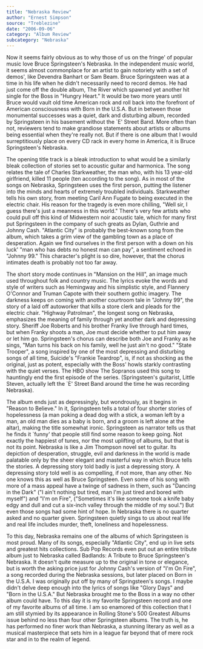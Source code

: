 ```yaml
---
title: "Nebraska Review"
author: "Ernest Simpson"
source: "Treblezine"
date: "2006-09-06"
category: "Album Review"
subcategory: "Nebraska"
---
```


Now it seems fairly obvious as to why those of us on the fringe' of popular music love Bruce Springsteen's Nebraska. In the independent music world, it seems almost commonplace for an artist to gain notoriety with a set of demos', like Devendra Banhart or Sam Beam. Bruce Springsteen was at a time in his life when he didn't necessarily need to record demos. He had just come off the double album, The River which spawned yet another hit single for the Boss in "Hungry Heart." It would be two more years until Bruce would vault old time American rock and roll back into the forefront of American consciousness with Born in the U.S.A. But in between those monumental successes was a quiet, dark and disturbing album, recorded by Springsteen in his basement without the `E' Street Band. More often than not, reviewers tend to make grandiose statements about artists or albums being essential when they're really not. But if there is one album that I would surreptitiously place on every CD rack in every home in America, it is Bruce Springsteen's Nebraska.

The opening title track is a bleak introduction to what would be a similarly bleak collection of stories set to acoustic guitar and harmonica. The song relates the tale of Charles Starkweather, the man who, with his 13 year-old girlfriend, killed 11 people (ten according to the song). As in most of the songs on Nebraska, Springsteen uses the first person, putting the listener into the minds and hearts of extremely troubled individuals. Starkweather tells his own story, from meeting Caril Ann Fugate to being executed in the electric chair. His reason for the tragedy is even more chilling, "Well sir, I guess there's just a meanness in this world." There's very few artists who could pull off this kind of Midwestern noir acoustic tale, which for many first put Springsteen in the company of such greats as Dylan, Guthrie and Johnny Cash. "Atlantic City" is probably the best-known song from the album, which takes a grim view of the gambling town as a place of desperation. Again we find ourselves in the first person with a down on his luck' "man who has debts no honest man can pay", a sentiment echoed in "Johnny 99." This character's plight is so dire, however, that the chorus intimates death is probably not too far away.

The short story mode continues in "Mansion on the Hill", an image much used throughout folk and country music. The lyrics evoke the words and style of writers such as Hemingway and his simplistic style, and Flannery O'Connor and Truman Capote with their southern gothic imagery. The darkness keeps on coming with another courtroom tale in "Johnny 99", the story of a laid off autoworker that kills a store clerk and pleads for the electric chair. "Highway Patrolman", the longest song on Nebraska, emphasizes the meaning of family through yet another dark and depressing story. Sheriff Joe Roberts and his brother Franky live through hard times, but when Franky shoots a man, Joe must decide whether to put him away or let him go. Springsteen's chorus can describe both Joe and Franky as he sings, "Man turns his back on his family, well he just ain't no good." "State Trooper", a song inspired by one of the most depressing and disturbing songs of all time, Suicide's "Frankie Teardrop", is, if not as shocking as the original, just as potent, especially with the Boss' howls starkly contrasting with the quiet verses. The HBO show The Sopranos used this song to hauntingly end the first episode of the series. (Springsteen's guitarist, Little Steven, actually left the `E' Street Band around the time he was recording Nebraska).

The album ends just as depressingly, but wondrously, as it begins in "Reason to Believe." In it, Springsteen tells a total of four shorter stories of hopelessness (a man poking a dead dog with a stick, a woman left by a man, an old man dies as a baby is born, and a groom is left alone at the altar), making the title somewhat ironic. Springsteen as narrator tells us that he finds it `funny' that people still find some reason to keep going. Not exactly the happiest of tunes, nor the most uplifting of albums, but that is not its point. Nebraska is like a Jim Thompson novel set to guitar. Its depiction of desperation, struggle, evil and darkness in the world is made palatable only by the sheer elegant and masterful way in which Bruce tells the stories. A depressing story told badly is just a depressing story. A depressing story told well is as compelling, if not more, than any other. No one knows this as well as Bruce Springsteen. Even some of his song with more of a mass appeal have a twinge of sadness in them, such as "Dancing in the Dark" ("I ain't nothing but tired, man I'm just tired and bored with myself") and "I'm on Fire", ("Sometimes it's like someone took a knife baby edgy and dull and cut a six-inch valley through the middle of my soul.") But even those songs had some hint of hope. In Nebraska there is no quarter asked and no quarter given. Springsteen quietly sings to us about real life and real life includes murder, theft, loneliness and hopelessness.

To this day, Nebraska remains one of the albums of which Springsteen is most proud. Many of its songs, especially "Atlantic City", end up in live sets and greatest hits collections. Sub Pop Records even put out an entire tribute album just to Nebraska called Badlands: A Tribute to Bruce Springsteen's Nebraska. It doesn't quite measure up to the original in tone or elegance, but is worth the asking price just for Johnny Cash's version of "I'm On Fire", a song recorded during the Nebraska sessions, but later placed on Born in the U.S.A. I was originally put off by many of Springsteen's songs. I maybe didn't delve deep enough into the lyrics of songs like "Glory Days" and "Born in the U.S.A." But Nebraska brought me to the Boss in a way no other album could have. To this day it is my favorite Springsteen record and one of my favorite albums of all time. I am so enamored of this collection that I am still stymied by its appearance in Rolling Stone's 500 Greatest Albums issue behind no less than four other Springsteen albums. The truth is, he has performed no finer work than Nebraska, a stunning literary as well as a musical masterpiece that sets him in a league far beyond that of mere rock star and in to the realm of legend.